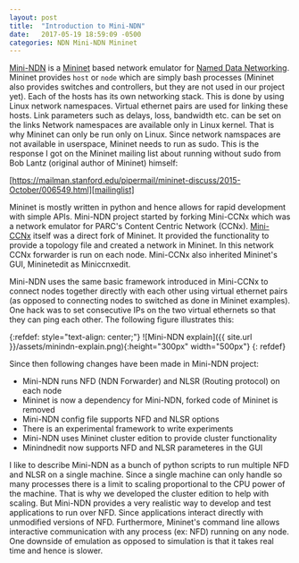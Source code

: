 ```yaml
---
layout: post
title:  "Introduction to Mini-NDN"
date:   2017-05-19 18:59:09 -0500
categories: NDN Mini-NDN Mininet
---
```


[Mini-NDN][mini-ndn] is a [Mininet][mininet] based network emulator for [Named Data Networking][named-data].
Mininet provides `host` or `node` which are simply bash processes (Mininet also provides switches and controllers, but
they are not used in our project yet).
Each of the hosts has its own networking stack. This is done by using Linux network namespaces.
Virtual ethernet pairs are used for linking these hosts. Link parameters such as delays, loss, bandwidth etc. can be set on the links
Network namespaces are available only in Linux kernel. That is why Mininet can only be run only on Linux.
Since network namspaces are not available in userspace, Mininet needs to run as sudo. This is the response I got
on the Mininet mailing list about running without sudo from Bob Lantz (original author of Mininet) himself:

[https://mailman.stanford.edu/pipermail/mininet-discuss/2015-October/006549.html][mailinglist]

Mininet is mostly written in python and hence allows for rapid development with simple APIs.
Mini-NDN project started by forking Mini-CCNx which was a network emulator for PARC's Content Centric Network (CCNx).
[Mini-CCNx][mini-ccnx] itself was a direct fork of Mininet. It provided the functionality to provide a topology file
and created a network in Mininet. In this network CCNx forwarder is run on each node. Mini-CCNx also inherited Mininet's GUI,
Mininetedit as Miniccnxedit.

Mini-NDN uses the same basic framework introduced in Mini-CCNx to connect nodes together directly with each other using virtual ethernet pairs
(as opposed to connecting nodes to switched as done in Mininet examples). One hack was to set consecutive IPs on the two virtual ethernets so
that they can ping each other. The following figure illustrates this:

{:refdef: style="text-align: center;"}
![Mini-NDN explain]({{ site.url }}/assets/minindn-explain.png){:height="300px" width="500px"}
{: refdef}

Since then following changes have been made in Mini-NDN project:

- Mini-NDN runs NFD (NDN Forwarder) and NLSR (Routing protocol) on each node
- Mininet is now a dependency for Mini-NDN, forked code of Mininet is removed
- Mini-NDN config file supports NFD and NLSR options
- There is an experimental framework to write experiments
- Mini-NDN uses Mininet cluster edition to provide cluster functionality
- Minindnedit now supports NFD and NLSR parameteres in the GUI

I like to describe Mini-NDN as a bunch of python scripts to run multiple NFD and NLSR on a single machine.
Since a single machine can only handle so many processes there is a limit to scaling proportional to the CPU power
of the machine. That is why we developed the cluster edition to help with scaling.
But Mini-NDN provides a very realistic way to develop and test applications to run over NFD. Since applications
interact directly with unmodified versions of NFD. Furthermore, Mininet's command line allows interactive
communication with any process (ex: NFD) running on any node. One downside of emulation as opposed to simulation is
that it takes real time and hence is slower.

[named-data]: https://named-data.net
[mini-ndn]: https://github.com/named-data/mini-ndn
[mininet]: https://github.com/mininet/mininet
[mailinglist]: https://mailman.stanford.edu/pipermail/mininet-discuss/2015-October/006549.html
[mini-ccnx]: https://github.com/chesteve/mn-ccnx
